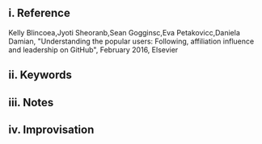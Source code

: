 ## i. Reference 

Kelly Blincoea,Jyoti Sheoranb,Sean Gogginsc,Eva Petakovicc,Daniela Damian, "Understanding the popular users: Following, affiliation influence and leadership on GitHub", February 2016, Elsevier

## ii. Keywords

## iii. Notes

## iv. Improvisation 

